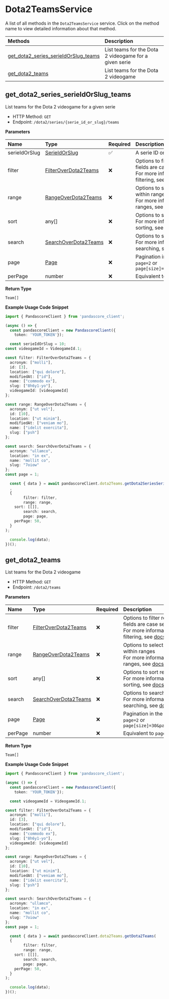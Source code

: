 # Dota2TeamsService

A list of all methods in the `Dota2TeamsService` service. Click on the method name to view detailed information about that method.

| Methods                                                                       | Description                                           |
| :---------------------------------------------------------------------------- | :---------------------------------------------------- |
| [get_dota2_series_serieIdOrSlug_teams](#get_dota2_series_serieidorslug_teams) | List teams for the Dota 2 videogame for a given serie |
| [get_dota2_teams](#get_dota2_teams)                                           | List teams for the Dota 2 videogame                   |

## get_dota2_series_serieIdOrSlug_teams

List teams for the Dota 2 videogame for a given serie

- HTTP Method: `GET`
- Endpoint: `/dota2/series/{serie_id_or_slug}/teams`

**Parameters**

| Name          | Type                                                      | Required | Description                                                                                                                                         |
| :------------ | :-------------------------------------------------------- | :------- | :-------------------------------------------------------------------------------------------------------------------------------------------------- |
| serieIdOrSlug | [SerieIdOrSlug](../models/SerieIdOrSlug.md)               | ✅       | A serie ID or slug                                                                                                                                  |
| filter        | [FilterOverDota2Teams](../models/FilterOverDota2Teams.md) | ❌       | Options to filter results. String fields are case sensitive <br/>For more information on filtering, see [docs](/docs/filtering-and-sorting#filter). |
| range         | [RangeOverDota2Teams](../models/RangeOverDota2Teams.md)   | ❌       | Options to select results within ranges <br/>For more information on ranges, see [docs](/docs/filtering-and-sorting#range).                         |
| sort          | any[]                                                     | ❌       | Options to sort results <br/>For more information on sorting, see [docs](/docs/filtering-and-sorting#sort).                                         |
| search        | [SearchOverDota2Teams](../models/SearchOverDota2Teams.md) | ❌       | Options to search results <br/>For more information on searching, see [docs](/docs/filtering-and-sorting#search).                                   |
| page          | [Page](../models/Page.md)                                 | ❌       | Pagination in the form of `page=2` or `page[size]=30&page[number]=2`                                                                                |
| perPage       | number                                                    | ❌       | Equivalent to `page[size]`                                                                                                                          |

**Return Type**

`Team[]`

**Example Usage Code Snippet**

```typescript
import { PandascoreClient } from 'pandascore_client';

(async () => {
  const pandascoreClient = new PandascoreClient({
	token: 'YOUR_TOKEN'});

  const serieIdOrSlug = 10;
const videogameId = VideogameId.1;

const filter: FilterOverDota2Teams = {
  acronym: ["molli"],
  id: [3],
  location: ["qui dolore"],
  modifiedAt: ["id"],
  name: ["commodo ex"],
  slug: ["8h6y1-yo"],
  videogameId: [videogameId]
};

const range: RangeOverDota2Teams = {
  acronym: ["ut vel"],
  id: [10],
  location: ["ut minim"],
  modifiedAt: ["veniam mo"],
  name: ["idelit exercita"],
  slug: ["psh"]
};

const search: SearchOverDota2Teams = {
  acronym: "ullamco",
  location: "in ex",
  name: "mollit co",
  slug: "7oiow"
};
const page = 1;

  const { data } = await pandascoreClient.dota2Teams.getDota2SeriesSerieIdOrSlugTeams(
  ,
  {
		filter: filter,
		range: range,
    sort: [[]],
		search: search,
		page: page,
    perPage: 50,
  }
);

  console.log(data);
})();
```

## get_dota2_teams

List teams for the Dota 2 videogame

- HTTP Method: `GET`
- Endpoint: `/dota2/teams`

**Parameters**

| Name    | Type                                                      | Required | Description                                                                                                                                         |
| :------ | :-------------------------------------------------------- | :------- | :-------------------------------------------------------------------------------------------------------------------------------------------------- |
| filter  | [FilterOverDota2Teams](../models/FilterOverDota2Teams.md) | ❌       | Options to filter results. String fields are case sensitive <br/>For more information on filtering, see [docs](/docs/filtering-and-sorting#filter). |
| range   | [RangeOverDota2Teams](../models/RangeOverDota2Teams.md)   | ❌       | Options to select results within ranges <br/>For more information on ranges, see [docs](/docs/filtering-and-sorting#range).                         |
| sort    | any[]                                                     | ❌       | Options to sort results <br/>For more information on sorting, see [docs](/docs/filtering-and-sorting#sort).                                         |
| search  | [SearchOverDota2Teams](../models/SearchOverDota2Teams.md) | ❌       | Options to search results <br/>For more information on searching, see [docs](/docs/filtering-and-sorting#search).                                   |
| page    | [Page](../models/Page.md)                                 | ❌       | Pagination in the form of `page=2` or `page[size]=30&page[number]=2`                                                                                |
| perPage | number                                                    | ❌       | Equivalent to `page[size]`                                                                                                                          |

**Return Type**

`Team[]`

**Example Usage Code Snippet**

```typescript
import { PandascoreClient } from 'pandascore_client';

(async () => {
  const pandascoreClient = new PandascoreClient({
	token: 'YOUR_TOKEN'});

  const videogameId = VideogameId.1;

const filter: FilterOverDota2Teams = {
  acronym: ["molli"],
  id: [3],
  location: ["qui dolore"],
  modifiedAt: ["id"],
  name: ["commodo ex"],
  slug: ["8h6y1-yo"],
  videogameId: [videogameId]
};

const range: RangeOverDota2Teams = {
  acronym: ["ut vel"],
  id: [10],
  location: ["ut minim"],
  modifiedAt: ["veniam mo"],
  name: ["idelit exercita"],
  slug: ["psh"]
};

const search: SearchOverDota2Teams = {
  acronym: "ullamco",
  location: "in ex",
  name: "mollit co",
  slug: "7oiow"
};
const page = 1;

  const { data } = await pandascoreClient.dota2Teams.getDota2Teams(
  {
		filter: filter,
		range: range,
    sort: [[]],
		search: search,
		page: page,
    perPage: 50,
  }
);

  console.log(data);
})();
```
